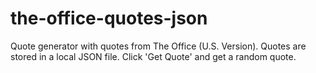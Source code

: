 # the-office-quotes-json
Quote generator with quotes from The Office (U.S. Version). Quotes are stored in a local JSON file. Click 'Get Quote' and get a random quote.
